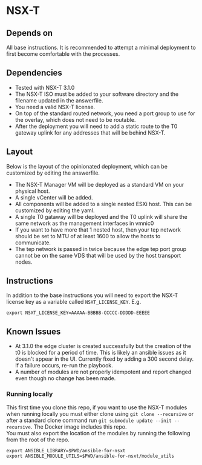 # NSX-T

## Depends on
All base instructions. It is recommended to attempt a minimal deployment to first become comfortable with the processes.

## Dependencies
- Tested with NSX-T 3.1.0
- The NSX-T ISO must be added to your software directory and the filename updated in the answerfile.  
- You need a valid NSX-T license.
- On top of the standard routed network, you need a port group to use for the overlay, which does not need to be routable.
- After the deployment you will need to add a static route to the T0 gateway uplink for any addresses that will be behind NSX-T.

## Layout
Below is the layout of the opinionated deployment, which can be customized by editing the answerfile.
- The NSX-T Manager VM will be deployed as a standard VM on your physical host.
- A single vCenter will be added.
- All components will be added to a single nested ESXi host. This can be customized by editing the yaml.
- A single T0 gataway will be deployed and the T0 uplink will share the same network as the management interfaces in vmnic0
- If you want to have more that 1 nested host, then your tep network should be set to MTU of at least 1600 to allow the hosts to communicate.
- The tep network is passed in twice because the edge tep port group cannot be on the same VDS that will be used by the host transport nodes.

## Instructions
In addition to the base instructions you will need to export the NSX-T license key as a variable called `NSXT_LICENSE_KEY`. E.g.
```
export NSXT_LICENSE_KEY=AAAAA-BBBBB-CCCCC-DDDDD-EEEEE
```

## Known Issues
- At 3.1.0 the edge cluster is created successfully but the creation of the t0 is blocked for a period of time. This is likely an ansible issues as it doesn't appear in the UI. Currently fixed by adding a 300 second delay. If a failure occurs, re-run the playbook.
- A number of modules are not properly idempotent and report changed even though no change has been made.

### Running locally
This first time you clone this repo, if you want to use the NSX-T modules when running locally you must either clone using `git clone --recursive` or after a standard clone command run `git submodule update --init --recursive`. The Docker image includes this repo.</br>
You must also export the location of the modules by running the following from the root of the repo.
```
export ANSIBLE_LIBRARY=$PWD/ansible-for-nsxt
export ANSIBLE_MODULE_UTILS=$PWD/ansible-for-nsxt/module_utils
```